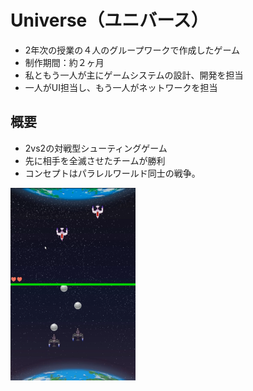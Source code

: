 # Universe（ユニバース）
- 2年次の授業の４人のグループワークで作成したゲーム
- 制作期間：約２ヶ月
- 私ともう一人が主にゲームシステムの設計、開発を担当
- 一人がUI担当し、もう一人がネットワークを担当


## 概要
- 2vs2の対戦型シューティングゲーム
- 先に相手を全滅させたチームが勝利
- コンセプトはパラレルワールド同士の戦争。

<img src="./PrtSc.png" width="200">